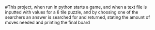 #This project, when run in python starts a game, and when a text file is inputted with values for a 8 tile puzzle, and by choosing one of the searchers an answer is searched for and returned, stating the amount of moves needed and printing the final board
